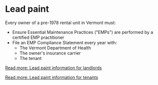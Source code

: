 Lead paint
==========

Every owner of a pre-1978 rental unit in Vermont must:

*   Ensure Essential Maintenance Practices ("EMPs") are performed by a certified EMP practitioner
*   File an EMP Compliance Statement every year with:
    *   The Vermont Department of Health
    *   The owner's insurance carrier
    *   The tenant

[Read more: Lead paint information for landlords](../../who-are-you/landlords/lead-paint.html)

[Read more: Lead paint information for tenants](../../who-are-you/tenants/lead-paint.html)